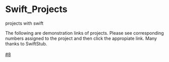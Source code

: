 # Swift_Projects
projects with swift

The following are demonstration links of projects. Please see corresponding numbers assigned to the project and then click the appropiate link. Many thanks to SwiftStub.
<br><br><a href="http://swiftstub.com/105972060/">#8</a>
